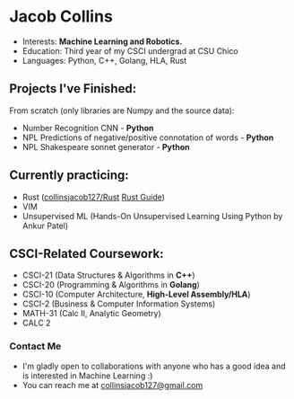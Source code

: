 # Jacob Collins
- Interests: **Machine Learning and Robotics.**
- Education: Third year of my CSCI undergrad at CSU Chico
- Languages: Python, C++, Golang, HLA, Rust
## Projects I've Finished:
From scratch (only libraries are Numpy and the source data):
   - Number Recognition CNN - **Python**
   - NPL Predictions of negative/positive connotation of words - **Python**
   - NPL Shakespeare sonnet generator - **Python**
## Currently practicing:
   - Rust ([collinsjacob127/Rust](https://github.com/collinsjacob127/Rust) [Rust Guide](https://rust-unofficial.github.io/too-many-lists/index.html))
   - VIM
   - Unsupervised ML (Hands-On Unsupervised Learning Using Python by Ankur Patel)
## CSCI-Related Coursework:
   - CSCI-21 (Data Structures & Algorithms in **C++**)
   - CSCI-20 (Programming & Algorithms in **Golang**)
   - CSCI-10 (Computer Architecture, **High-Level Assembly/HLA**)
   - CSCI-2  (Business & Computer Information Systems)
   - MATH-31 (Calc II, Analytic Geometry)
   - CALC 2
### Contact Me
-  I'm gladly open to collaborations with anyone who has a good idea and is interested in Machine Learning :)
-  You can reach me at collinsjacob127@gmail.com

<!---
collinsjacob127/collinsjacob127 is a ✨ special ✨ repository because its `README.md` (this file) appears on your GitHub profile.
You can click the Preview link to take a look at your changes.
--->
